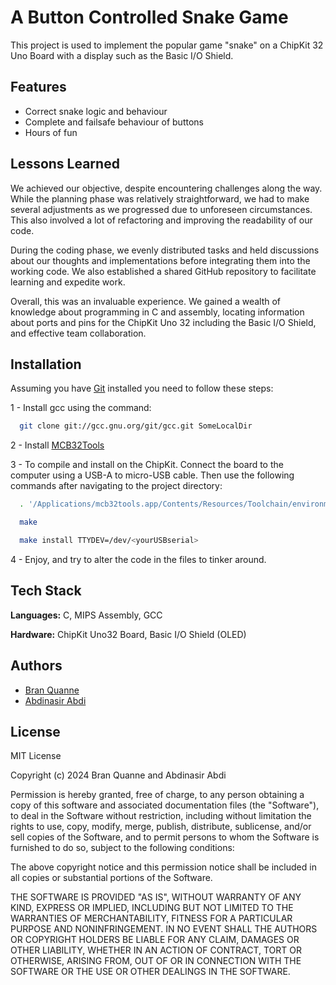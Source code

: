 
# A Button Controlled Snake Game

This project is used to implement the popular game "snake" on a ChipKit 32 Uno Board with a display such as the Basic I/O Shield. 


## Features

- Correct snake logic and behaviour
- Complete and failsafe behaviour of buttons
- Hours of fun


## Lessons Learned
We achieved our objective, despite encountering challenges along the way. While the planning phase was relatively straightforward, we had to make several adjustments as we progressed due to unforeseen circumstances. This also involved a lot of refactoring and improving the readability of our code.

During the coding phase, we evenly distributed tasks and held discussions about our thoughts and implementations before integrating them into the working code. We also established a shared GitHub repository to facilitate learning and expedite work.

Overall, this was an invaluable experience. We gained a wealth of knowledge about programming in C and assembly, locating information about ports and pins for the ChipKit Uno 32 including the Basic I/O Shield, and effective team collaboration.


## Installation

Assuming you have [Git](https://git-scm.com/book/en/v2/Getting-Started-Installing-Git) installed you need to follow these steps:

1 - Install gcc using the command: 

```bash
  git clone git://gcc.gnu.org/git/gcc.git SomeLocalDir
```

2 - Install [MCB32Tools](https://github.com/is1200-example-projects/mcb32tools/releases/)

3 - To compile and install on the ChipKit. Connect the board to the computer using a USB-A to micro-USB cable. Then use the following commands after navigating to the project directory:

```bash
  . '/Applications/mcb32tools.app/Contents/Resources/Toolchain/environment'
```

```bash
  make
```

```bash
  make install TTYDEV=/dev/<yourUSBserial>
```

4 - Enjoy, and try to alter the code in the files to tinker around.
## Tech Stack

**Languages:** C, MIPS Assembly, GCC

**Hardware:** ChipKit Uno32 Board, Basic I/O Shield (OLED)


## Authors

- [Bran Quanne](https://www.github.com/branquanne)
- [Abdinasir Abdi](https://www.github.com/Trek120)


## License

MIT License

Copyright (c) 2024 Bran Quanne and Abdinasir Abdi

Permission is hereby granted, free of charge, to any person obtaining a copy
of this software and associated documentation files (the "Software"), to deal
in the Software without restriction, including without limitation the rights
to use, copy, modify, merge, publish, distribute, sublicense, and/or sell
copies of the Software, and to permit persons to whom the Software is
furnished to do so, subject to the following conditions:

The above copyright notice and this permission notice shall be included in all
copies or substantial portions of the Software.

THE SOFTWARE IS PROVIDED "AS IS", WITHOUT WARRANTY OF ANY KIND, EXPRESS OR
IMPLIED, INCLUDING BUT NOT LIMITED TO THE WARRANTIES OF MERCHANTABILITY,
FITNESS FOR A PARTICULAR PURPOSE AND NONINFRINGEMENT. IN NO EVENT SHALL THE
AUTHORS OR COPYRIGHT HOLDERS BE LIABLE FOR ANY CLAIM, DAMAGES OR OTHER
LIABILITY, WHETHER IN AN ACTION OF CONTRACT, TORT OR OTHERWISE, ARISING FROM,
OUT OF OR IN CONNECTION WITH THE SOFTWARE OR THE USE OR OTHER DEALINGS IN THE
SOFTWARE.

